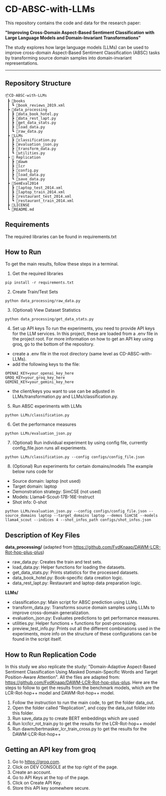 # CD-ABSC-with-LLMs

This repository contains the code and data for the research paper:

**"Improving Cross-Domain Aspect-Based Sentiment Classification with Large Language Models and Domain-Invariant Transformations"**

The study explores how large language models (LLMs) can be used to improve cross-domain Aspect-Based Sentiment Classification (ABSC) tasks by transforming source domain samples into domain-invariant representations.

---
## Repository Structure
```
📦CD-ABSC-with-LLMs
 ┣ 📂books
 ┃ ┗ 📜book_reviews_2019.xml
 ┣ 📂data_processing
 ┃ ┣ 📜data_book_hotel.py
 ┃ ┣ 📜data_rest_lapt.py
 ┃ ┣ 📜get_data_stats.py
 ┃ ┣ 📜load_data.py
 ┃ ┗ 📜raw_data.py
 ┣ 📂LLMs
 ┃ ┣ 📜classification.py
 ┃ ┣ 📜evaluation_json.py
 ┃ ┣ 📜transform_data.py
 ┃ ┗ 📜utilities.py
 ┣ 📂 Replication
 ┃ ┣ 📂dawm
 ┃ ┣ 📂lcr
 ┃ ┣ 📜config.py
 ┃ ┣ 📜load_data.py
 ┃ ┗ 📜save_data.py
 ┣ 📂SemEval2014
 ┃ ┣ 📜laptop_test_2014.xml
 ┃ ┣ 📜laptop_train_2014.xml
 ┃ ┣ 📜restaurant_test_2014.xml
 ┃ ┗ 📜restaurant_train_2014.xml
 ┣ 📜LICENSE
 ┗ 📜README.md
```

## Requirements
The required libraries can be found in requirements.txt

## How to Run

To get the main results, follow these steps in a terminal.

1. Get the required libraries
``` console
pip install -r requirements.txt
```

2. Create Train/Test Sets
``` console
python data_processing/raw_data.py
```

3. (Optional) View Dataset Statistics 

 ``` console
 python data_processing/get_data_stats.py
```
4. Set up API keys 
To run the experiments, you need to provide API keys for the LLM services. In this project, these are loaded from a .env file in the project root.
For more information on how to get an API key using groq, go to the bottom of the repository.

- create a .env file in the root directory (same level as CD-ABSC-with-LLMs).
- add the following keys to the file:
```env
OPENAI_KEY=your_openai_key_here
GROQ_KEY=your_groq_key_here
GEMINI_KEY=your_gemini_key_here
 ```
- the client/keys you want to use can be adjusted in LLMs/transformation.py and LLMs/classification.py.
  
5. Run ABSC experiments with LLMs

``` console
python LLMs/classification.py
```
6. Get the performance measures
``` console
python LLMs/evaluation_json.py
```

7. (Optional) Run individual experiment by using config file, currently config_file.json runs all experiments.
``` console
python LLMs/classification.py --config configs/config_file.json
```
8. (Optional) Run experiments for certain domains/models
The example below runs code for 
- Source domain: laptop (not used)
- Target domain: laptop
- Demonstration strategy: SimCSE (not used)
- Models: Llama4-Scout-17B-16E-Instruct
- Shot info: 0-shot

```console
python LLMs/evaluation_json.py --config configs/config_file.json --source_domains laptop --target_domains laptop --demos SimCSE --models llama4_scout --indices 4 --shot_infos_path configs/shot_infos.json
```



## Description of Key Files

**data_processing/** (adapted from https://github.com/FvdKnaap/DAWM-LCR-Rot-hop-plus-plus)
- raw_data.py: Creates the train and test sets.
- load_data.py: Helper functions for loading the datasets.
- get_data_stats.py: Prints statistics for the processed datasets.
- data_book_hotel.py: Book-specific data creation logic.
- data_rest_lapt.py: Restaurant and laptop data preparation logic.

**LLMs/**
- classification.py: Main script for ABSC prediction using LLMs.
- transform_data.py: Transforms source domain samples using LLMs to improve cross-domain generalization.
- evaluation_json.py: Evaluates predictions to get performance measures.
- utilities.py: Helper functions + functions for post-processing.
- preview_test_info.py: Prints out all the different combinations used in the experiments, more info on the structure of these configurations can be found in the script itself.

## How to Run Replication Code
In this study we also replicate the study: "Domain-Adaptive Aspect-Based Sentiment Classification Using Masked Domain-Specific Words and Target Position-Aware Attention". All the files are adapted from: https://github.com/FvdKnaap/DAWM-LCR-Rot-hop-plus-plus. Here are the steps to follow to get the results from the benchmark models, which are the LCR-Rot-hop++ model and DAWM-Rot-hop++ model.
1. Follow the instruction to run the main code, to get the folder data_out.
2. Open the folder called "Replication", and copy the data_out folder into this folder.
3. Run save_data.py to create BERT embeddings which are used
4. Run lcr/lcr_rot_train.py to get the results for the LCR-Rot-hop++ model
5. Run dawm/bertmasker_lcr_train_cross.py to get the results for the DAWM-LCR-Rot-hop++

## Getting an API key from groq
1. Go to https://groq.com.
2. Click on DEV CONSOLE at the top right of the page.
3. Create an account.
4. Go to API Keys at the top of the page.
5. Click on Create API Key.
6. Store this API key somewhere secure.
  

